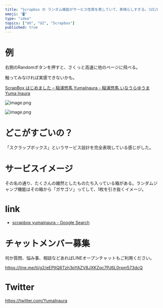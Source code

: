 ```yaml
---
title: "Scrapbox の ランダム機能がサービス性質を表していて、素晴らしすぎる。(UI/UX/サービス設計)"
emoji: "🖥"
type: "idea"
topics: ["UX", "UI", "Scrapbox"]
published: true
---
```


# 例

右側のRandomボタンを押すと、さくっと高速に他のページに飛べる。

触ってみなければ実感できないかも。

[ScrapBox はじめました – 稲浦悠馬 YumaInaura - 稲浦悠馬 いなうらゆうま Yuma Inaura](https://scrapbox.io/yumainaura/ScrapBox_%E3%81%AF%E3%81%98%E3%82%81%E3%81%BE%E3%81%97%E3%81%9F_%E2%80%93_%E7%A8%B2%E6%B5%A6%E6%82%A0%E9%A6%AC_YumaInaura)

![image.png](https://qiita-image-store.s3.amazonaws.com/0/89618/9cb21da0-41db-a320-490d-94fd9f95931a.png)

![image.png](https://qiita-image-store.s3.amazonaws.com/0/89618/4782605f-39e4-9abc-fa34-08752d94b53b.png)

# どこがすごいの？

「スクラップボックス」というサービス設計を完全表現している感じがした。

# サービスイメージ

その名の通り、たくさんの雑然としたものたち入っている箱がある。ランダムジャンプ機能はその箱から「ガサゴソ」ってして、1枚を引き抜くイメージ。


# link

- [scrapbox yumainaura - Google Search](https://www.google.co.jp/search?q=scrapbox+yumainaura&oq=scrapbox+yumainaura&aqs=chrome..69i57j69i60l3j69i64.2727j0j7&sourceid=chrome&ie=UTF-8)









<!-- Update From Qiita API -->

# チャットメンバー募集


何か質問、悩み事、相談などあればLINEオープンチャットもご利用ください。

https://line.me/ti/g2/eEPltQ6Tzh3pYAZV8JXKZqc7PJ6L0rpm573dcQ





# Twitter


https://twitter.com/YumaInaura


<!-- Update From Qiita API -->


